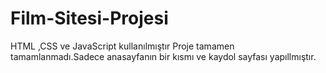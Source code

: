 # Film-Sitesi-Projesi
HTML ,CSS ve JavaScript kullanılmıştır
Proje tamamen tamamlanmadı.Sadece anasayfanın bir kısmı ve kaydol sayfası yapıllmıştır.
